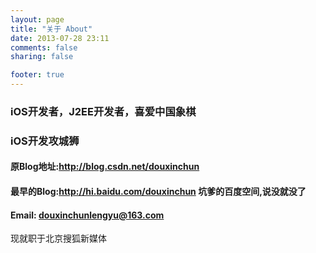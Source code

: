 ```yaml
---
layout: page
title: "关于 About"
date: 2013-07-28 23:11
comments: false
sharing: false

footer: true
---    
```


### iOS开发者，J2EE开发者，喜爱中国象棋  

### iOS开发攻城狮 

#### 原Blog地址:http://blog.csdn.net/douxinchun
#### 最早的Blog:http://hi.baidu.com/douxinchun  坑爹的百度空间,说没就没了
#### Email: douxinchunlengyu@163.com  

现就职于北京搜狐新媒体